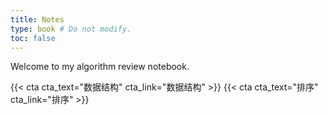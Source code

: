```yaml
---
title: Notes
type: book # Do not modify.
toc: false
---
```


Welcome to my algorithm review notebook.

{{< cta cta_text="数据结构" cta_link="数据结构" >}}
{{< cta cta_text="排序" cta_link="排序" >}}